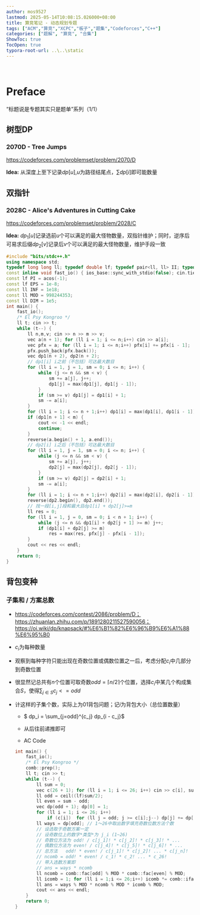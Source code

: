 ```yaml
---
author: mos9527
lastmod: 2025-05-14T10:08:15.026000+08:00
title: 算竞笔记 - 动态规划专题
tags: ["ACM","算竞","XCPC","板子","题集","Codeforces","C++"]
categories: ["题解", "算竞", "合集"]
ShowToc: true
TocOpen: true
typora-root-url: ..\..\static
---
```


​	

# Preface

“标题说是专题其实只是题单”系列（1/1）

## 树型DP

### 2070D - Tree Jumps

https://codeforces.com/problemset/problem/2070/D

**Idea:** 从深度上至下记录$dp[u]$,$u$为路径结尾点，$\sum dp[i]$即可能数量

## 双指针

### 2028C - Alice's Adventures in Cutting Cake

https://codeforces.com/problemset/problem/2028/C

**Idea:** $dp_1[u]$记录选前$u$个可以满足的最大怪物数量，双指针维护；同时，逆序后可易求后缀$dp_2[v]$记录后$v$个可以满足的最大怪物数量，维护手段一致

```c++
#include "bits/stdc++.h"
using namespace std;
typedef long long ll; typedef double lf; typedef pair<ll, ll> II; typedef vector<ll> vec;
const inline void fast_io() { ios_base::sync_with_stdio(false); cin.tie(0u); cout.tie(0u); }
const lf PI = acos(-1);
const lf EPS = 1e-8;
const ll INF = 1e18;
const ll MOD = 998244353;
const ll DIM = 1e5;
int main() {
    fast_io();
    /* El Psy Kongroo */
    ll t; cin >> t;
    while (t--) {
        ll n,m,v; cin >> n >> m >> v;
        vec a(n + 1); for (ll i = 1; i <= n;i++) cin >> a[i];
        vec pfx = a; for (ll i = 1; i <= n;i++) pfx[i] += pfx[i - 1];
        pfx.push_back(pfx.back());
        vec dp1(n + 2), dp2(n + 2);
        // dp1[i] i之前（不包括）可达最大数目
        for (ll i = 1, j = 1, sm = 0; i <= n; i++) {
            while (j <= n && sm < v) {
                sm += a[j], j++;
                dp1[j] = max(dp1[j], dp1[j - 1]);
            }
            if (sm >= v) dp1[j] = dp1[i] + 1;
            sm -= a[i];
        }
        for (ll i = 1; i <= n + 1;i++) dp1[i] = max(dp1[i], dp1[i - 1]);
        if (dp1[n + 1] < m) {
            cout << -1 << endl;
            continue;
        }
        reverse(a.begin() + 1, a.end());
        // dp2[i] i之后（不包括）可达最大数目
        for (ll i = 1, j = 1, sm = 0; i <= n; i++) {
            while (j <= n && sm < v) {
                sm += a[j], j++;
                dp2[j] = max(dp2[j], dp2[j - 1]);
            }
            if (sm >= v) dp2[j] = dp2[i] + 1;
            sm -= a[i];
        }
        for (ll i = 1; i <= n + 1;i++) dp2[i] = max(dp2[i], dp2[i - 1]);
        reverse(dp2.begin(), dp2.end());
        // 找一段[i,j]段和最大且dp1[i] + dp2[j]>=m
        ll res = 0;
        for (ll i = 1, j = 0, sm = 0; i < n + 1; i++) {
            while (j <= n && dp1[i] + dp2[j + 1] >= m) j++;
            if (dp1[i] + dp2[j] >= m)
                res = max(res, pfx[j] - pfx[i - 1]);
        }
        cout << res << endl;
    }
    return 0;
}

```



## 背包变种

### 子集和 / 方案总数


- https://codeforces.com/contest/2086/problem/D；https://zhuanlan.zhihu.com/p/1891280211527590056；https://oi.wiki/dp/knapsack/#%E6%B1%82%E6%96%B9%E6%A1%88%E6%95%B0
- $c_i$为每种数量
- 观察到每种字符只能出现在奇数位置或偶数位置之一后，考虑分配$c_i$中几部分到奇数位置
- 很显然记总共有$n$个位置可取奇数$odd = \lceil n/2 \rceil$个位置，选择$c_i$中某几个构成集合$S$，使得$\sum_{j \in S} c_j <= odd$
- 计这样的子集个数，实际上为01背包问题；记$i$为背包大小（总位置数量）
  - $ dp_i = \sum_{j=odd}^{c_j} dp_{i - c_j}$
  - 从后往前递推即可
    
  - AC Code
  
  ```c++
  int main() {
      fast_io();
      /* El Psy Kongroo */
      comb::prep();
      ll t; cin >> t;
      while (t--) {
          ll sum = 0;
          vec c(26 + 1); for (ll i = 1; i <= 26; i++) cin >> c[i], sum += c[i], sum %= MOD;
          ll odd = ceil((lf)sum/2);
          ll even = sum - odd;
          vec dp(odd + 1); dp[0] = 1;
          for (ll i = 1; i <= 26; i++)
              if (c[i])  for (ll j = odd; j >= c[i];j--) dp[j] += dp[j - c[i]], dp[j] %= MOD;
          ll ways = dp[odd]; // 1～26中取出数字填充奇数位数方法个数
          // 设选取于奇数方案一定
          // 设奇数位上的数字*类型*为 j_i (1~26)
          // 奇数位方法为 odd! / c[j_1]! * c[j_2]! * c[j_3]! * ...
          // 偶数位方法为 even! / c[j_4]! * c[j_5]! * c[j_6]! * ...
          // 总方法   odd! * even! / c[j_1]! * c[j_2]! ... * c[j_n]!
          // ncomb = odd! * even! / c_1! * c_2! ... * c_26!
          // 带入选数方案即
          // ans = ways * ncomb
          ll ncomb = comb::fac[odd] % MOD * comb::fac[even] % MOD;
          ll icomb = 1; for (ll i = 1;i <= 26;i++) icomb *= comb::ifac[c[i]], icomb %= MOD;
          ll ans = ways % MOD * ncomb % MOD * icomb % MOD;
          cout << ans << endl;
      }
      return 0;
  }
  ```
